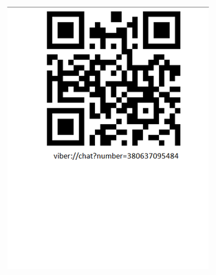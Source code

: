 
<!--
[![Viber](https://github.com/bondpy202212/Files/blob/main/viber/Viber.png)](://viber://chat?number=380637095484)
-->

[![Viber](https://github.com/bondpy202212/Files/blob/main/viber/Viber.png)](:/viber://chat?number=380637095484)
